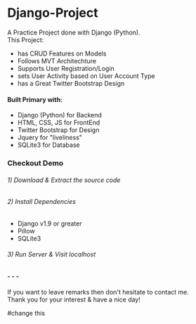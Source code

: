 # Django-Project
A Practice Project done with Django (Python). </br>
This Project:
 - has CRUD Features on Models
 - Follows MVT Architechture
 - Supports User Registration/Login
 - sets User Activity based on User Account Type
 - has a Great Twitter Bootstrap Design
 
#### Built Primary with:
 - Django (Python) for Backend
 - HTML, CSS, JS for FrontEnd
 - Twitter Bootstrap for Design
 - Jquery for "liveliness"
 - SQLite3 for Database

### Checkout Demo
###### 1) Download & Extract the source code
###### 2) Install Dependencies
- Django v1.9 or greater
- Pillow 
- SQLite3
###### 3) Run Server & Visit localhost 

#### - - - 
If you want to leave remarks then don't hesitate to contact me. </br>
Thank you for your interest & have a nice day!

#change this
